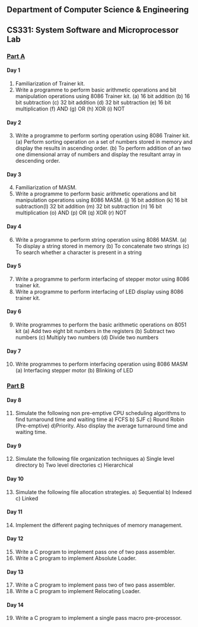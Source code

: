 ## Department of Computer Science & Engineering
## CS331: System Software and Microprocessor Lab
### <ins>Part A</ins>

#### Day 1
1. Familiarization of Trainer kit.
2. Write a programme to perform basic arithmetic operations and bit manipulation
operations using 8086 Trainer kit.
(a) 16 bit addition
(b) 16 bit subtraction
(c) 32 bit addition
(d) 32 bit subtraction
(e) 16 bit multiplication
(f) AND
(g) OR
(h) XOR
(i) NOT

#### Day 2
3. Write a programme to perform sorting operation using 8086 Trainer kit.
(a) Perform sorting operation on a set of numbers stored in memory and display the
results in ascending order.
(b) To perform addition of an two one dimensional array of numbers and display the
resultant array in descending order.

#### Day 3
4. Familiarization of MASM.
5. Write a programme to perform basic arithmetic operations and bit manipulation
operations using 8086 MASM.
(j) 16 bit addition
(k) 16 bit subtraction(l) 32 bit addition
(m) 32 bit subtraction
(n) 16 bit multiplication
(o) AND
(p) OR
(q) XOR
(r) NOT

#### Day 4
6. Write a programme to perform string operation using 8086 MASM.
(a) To display a string stored in memory
(b) To concatenate two strings
(c) To search whether a character is present in a string

#### Day 5
7. Write a programme to perform interfacing of stepper motor using 8086 trainer kit.
8. Write a programme to perform interfacing of LED display using 8086 trainer kit.

#### Day 6
9. Write programmes to perform the basic arithmetic operations on 8051 kit
(a) Add two eight bit numbers in the registers
(b) Subtract two numbers
(c) Multiply two numbers
(d) Divide two numbers

#### Day 7
10. Write programmes to perform interfacing operation using 8086 MASM
(a) Interfacing stepper motor
(b) Blinking of LED

### <ins>Part B</ins>

#### Day 8
11. Simulate the following non pre-emptive CPU scheduling algorithms to find turnaround
time and waiting time
a) FCFS
b) SJF
c) Round Robin (Pre-emptive)
d)Priority.
Also display the average turnaround time and waiting time.

#### Day 9
12. Simulate the following file organization techniques
a) Single level directory
b) Two level directories
c) Hierarchical

#### Day 10
13. Simulate the following file allocation strategies.
a) Sequential
b) Indexed
c) Linked

#### Day 11
14. Implement the different paging techniques of memory management.

#### Day 12
15. Write a C program to implement pass one of two pass assembler.
16. Write a C program to implement Absolute Loader.
#### Day 13
17. Write a C program to implement pass two of two pass assembler.
18. Write a C program to implement Relocating Loader.
#### Day 14
19. Write a C program to implement a single pass macro pre-processor.
